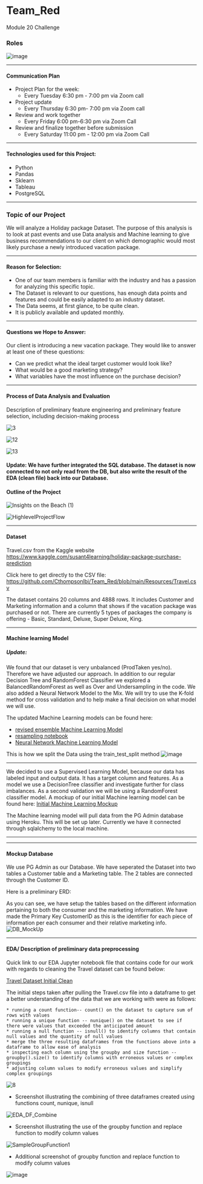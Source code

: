 # Team_Red
Module 20 Challenge

### Roles

![image](https://user-images.githubusercontent.com/91682586/159757962-0591adf2-d16c-4401-a41f-60282c9a7377.png)

---
#### Communication Plan			
			

 - Project Plan for the week:	
  	* Every Tuesday 6:30 pm - 7:00 pm via Zoom call
 - Project update 	
 	* Every Thursday 6:30 pm- 7:00 pm via Zoom call
 - Review and work together 	
 	* Every Friday 6:00 pm-6:30 pm via Zoom Call
 - Review and finalize together before submission 	
 	* Every Saturday 11:00 pm - 12:00 pm via Zoom Call

---
#### Technologies used for this Project:

- Python
- Pandas
- Sklearn
- Tableau
- PostgreSQL

---
### Topic of our Project

We will analyze a Holiday package Dataset. The purpose of this analysis is to look at past events and use Data analysis and Machine learning to give business recommendations to our client on which demographic would most likely purchase a newly introduced vacation package.

---
#### Reason for Selection: 

-	One of our team members is familiar with the industry and has a passion for analyzing this specific topic.
-	The Dataset is relevant to our questions, has enough data points and features and could be easily adapted to an industry dataset.
-	The Data seems, at first glance, to be quite clean.
-	It is publicly available and updated monthly. 

---
#### Questions we Hope to Answer:

Our client is introducing a new vacation package. They would like to answer at least one of these questions:

-	Can we predict what the ideal target customer would look like?
-	What would be a good marketing strategy?
-	What variables have the most influence on the purchase decision?

---
#### Process of Data Analysis and Evaluation

Description of preliminary feature engineering and preliminary feature selection, including decision-making process

![3](https://user-images.githubusercontent.com/91682586/159799327-5b62152f-a315-4818-a306-0a7ef502ec29.png)

![12](https://user-images.githubusercontent.com/91682586/159800113-68fecc39-106a-4d56-9aaa-62a265695b3b.png)

![13](https://user-images.githubusercontent.com/91682586/159800176-c50087d8-241a-4be0-b5ef-630f79057ff4.png)

#### Update: We have further integrated the SQL database. The dataset is now connected to not only read from the DB, but also write the result of the EDA (clean file) back into our Database. 

#### Outline of the Project

![Insights on the Beach (1)](https://user-images.githubusercontent.com/91682586/159794881-d14e152a-5d14-40a0-9e5a-345df3580d43.png)


![HighlevelProjectFlow](Images/HighlevelProjectFlow.PNG)

---
#### Dataset

Travel.csv from the Kaggle website
https://www.kaggle.com/susant4learning/holiday-package-purchase-prediction

Click here to get directly to the CSV file:  https://github.com/Cthompsonlbi/Team_Red/blob/main/Resources/Travel.csv

The dataset contains 20 columns and 4888 rows.
It includes Customer and Marketing information and a column that shows if the vacation package was purchased or not.
There are currently 5 types of packages the company is offering - Basic, Standard, Deluxe, Super Deluxe, King.

---
#### Machine learning Model

##### **Update**:
We found that our dataset is very unbalanced (ProdTaken yes/no). Therefore we have adjusted our approach.
In addition to our regular Decision Tree and RandomForest Classifier we explored a BalancedRandomForest as well as Over and Undersampling in the code.
We also added a Neural Network Model to the Mix. We will try to use the K-fold method for cross validation and to help make a final decision on what model we will use.

The updated Machine Learning models can be found here:

  - [revised ensemble Machine Learning Model](Notebooks/Insight_ensemble.ipynb)
  - [resampling notebook](Notebooks/Insight_resampling.ipynb)
  - [Neural Network Machine Learning Model](Notebooks/InsightNeural.ipynb)

This is how we split the Data using the train_test_split method
![image](https://user-images.githubusercontent.com/91682586/159798360-c59849a2-99c6-4674-b82f-3a6527bb981b.png)

--- 
We decided to use a Supervised Learning Model, because our data has labeled input and output data.
It has a target column and features.
As a model we use a DecisionTree classifier and investigate further for class imbalances.
As a second validation we will be using a RandomForest classifier model.
A mockup of our initial Machine learning model can be found here: 
[Initial Machine Learning Mockup](Notebooks/Mock_up_Machine_Learning_Modelwith_SQL_connect.ipynb)

The Machine learning model will pull data from the PG Admin database using Heroku.
This will be set up later. Currently we have it connected through sqlalchemy to the local machine.

---
---
#### Mockup Database

We use PG Admin as our Database.
We have seperated the Dataset into two tables a Customer table and a Marketing table.
The 2 tables are connected through the Customer ID.

Here is a preliminary ERD:

As you can see, we have setup the tables based on the different information pertaining to both the consumer and the marketing information.
We have made the Primary Key CustomerID as this is the identifier for each piece of information per each consumer and their relative marketing info.
![DB_MockUp](https://user-images.githubusercontent.com/92830382/157993579-45889894-1ae2-41ca-8e9f-140f6991338d.PNG)

---
#### EDA/ Description of preliminary data preprocessing

Quick link to our EDA Jupyter notebook file that contains code for our work with regards to cleaning the Travel dataset can be found below:

[Travel Dataset Initial Clean](Notebooks/InsightEDA.ipynb)

The initial steps taken after pulling the Travel.csv file into a dataframe to get a better understanding of the data that we are working with were as follows:	

	* running a count function-- count() on the dataset to capture sum of rows with values
	* running a unique function -- nunique() on the dataset to see if there were values that exceeded the anticipated amount
	* running a null function -- isnull() to identify columns that contain null values and the quantity of null values
	* merge the three resulting dataframes from the functions above into a dataframe to allow ease of analysis
	* inspecting each column using the groupby and size function --groupby().size() to identify columns with erroneous values or complex groupings
	* adjusting column values to modify erroneous values and simplify complex groupings

![8](https://user-images.githubusercontent.com/91682586/159796029-b5d36c83-5be5-49d9-aa0e-1600724dd57f.png)





* Screenshot illustrating the combining of three dataframes created using functions count, nunique, isnull

![EDA_DF_Combine](Images/EDA_DF_Combine.PNG)

* Screenshot illustrating the use of the groupby function and replace function to modify column values

![SampleGroupFunction1](Images/SampleGroupFunction1.PNG)
	
* Additional screenshot of groupby function and replace function to modify column values

![image](https://user-images.githubusercontent.com/91682586/159763571-9262e494-9fd7-4114-9807-800b297dd0dd.png)









